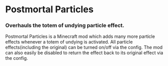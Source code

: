 # Postmortal Particles
### Overhauls the totem of undying particle effect.

Postmortal Particles is a Minecraft mod which adds many more particle effects whenever a totem of undying is activated. All particle effects(including the original) can be turned on/off via the config. The mod can also easily be disabled to return the effect back to its original effect via the config.